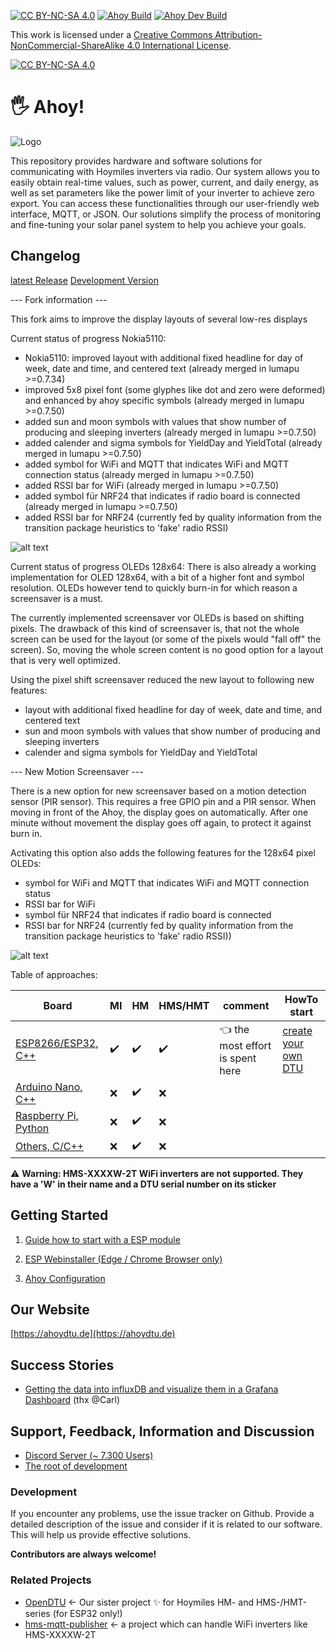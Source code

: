 [![CC BY-NC-SA 4.0][cc-by-nc-sa-shield]][cc-by-nc-sa]
[![Ahoy Build][release-action-badge]][release-action-link] [![Ahoy Dev Build][dev-action-badge]][dev-action-link]

This work is licensed under a
[Creative Commons Attribution-NonCommercial-ShareAlike 4.0 International License][cc-by-nc-sa].

[![CC BY-NC-SA 4.0][cc-by-nc-sa-image]][cc-by-nc-sa]

[cc-by-nc-sa]: https://creativecommons.org/licenses/by-nc-sa/4.0/deed.de
[cc-by-nc-sa-image]: https://licensebuttons.net/l/by-nc-sa/4.0/88x31.png
[cc-by-nc-sa-shield]: https://img.shields.io/badge/License-CC%20BY--NC--SA%204.0-lightgrey.svg

[release-action-badge]: https://github.com/lumapu/ahoy/actions/workflows/compile_release.yml/badge.svg
[release-action-link]: https://github.com/lumapu/ahoy/actions/workflows/compile_release.yml

[dev-action-badge]: https://github.com/lumapu/ahoy/actions/workflows/compile_development.yml/badge.svg
[dev-action-link]: https://github.com/lumapu/ahoy/actions/workflows/compile_development.yml


# 🖐 Ahoy!
![Logo](https://github.com/lumapu/ahoy/blob/main/doc/logo1_small.png?raw=true)

This repository provides hardware and software solutions for communicating with Hoymiles inverters via radio. Our system allows you to easily obtain real-time values, such as power, current, and daily energy, as well as set parameters like the power limit of your inverter to achieve zero export. You can access these functionalities through our user-friendly web interface, MQTT, or JSON. Our solutions simplify the process of monitoring and fine-tuning your solar panel system to help you achieve your goals.

## Changelog
[latest Release](https://github.com/lumapu/ahoy/blob/main/src/CHANGES.md)
[Development Version](https://github.com/lumapu/ahoy/blob/development03/src/CHANGES.md)


--- Fork information ---

This fork aims to improve the display layouts of several low-res displays

Current status of progress Nokia5110:
- Nokia5110: improved layout with additional fixed headline for day of week, date and time, and centered text (already merged in lumapu >=0.7.34)
- improved 5x8 pixel font (some glyphes like dot and zero were deformed) and enhanced by ahoy specific symbols (already merged in lumapu >=0.7.50)
- added sun and moon symbols with values that show number of producing and sleeping inverters (already merged in lumapu >=0.7.50)
- added calender and sigma symbols for YieldDay and YieldTotal (already merged in lumapu >=0.7.50)
- added symbol for WiFi and MQTT that indicates WiFi and MQTT connection status (already merged in lumapu >=0.7.50)
- added RSSI bar for WiFi (already merged in lumapu >=0.7.50)
- added symbol für NRF24 that indicates if radio board is connected (already merged in lumapu >=0.7.50)
- added RSSI bar for NRF24 (currently fed by quality information from the transition package heuristics to 'fake' radio RSSI)

![alt text](https://github.com/You69Man/ahoy/blob/feature/display_84x48_symbolic_PR/pics/PXL_20230824_204200660.jpg?raw=true)


Current status of progress OLEDs 128x64:
There is also already a working implementation for OLED 128x64, with a bit of a higher font and symbol resolution.
OLEDs however tend to quickly burn-in for which reason a screensaver is a must.

The currently implemented screensaver vor OLEDs is based on shifting pixels. The drawback of this kind of screensaver is, that not the whole screen can be used for the layout (or some of the pixels would "fall off" the screen).
So, moving the whole screen content is no good option for a layout that is very well optimized. 

Using the pixel shift screensaver reduced the new layout to following new features:
- layout with additional fixed headline for day of week, date and time, and centered text
- sun and moon symbols with values that show number of producing and sleeping inverters
- calender and sigma symbols for YieldDay and YieldTotal


--- New Motion Screensaver ---

There is a new option for new screensaver based on a motion detection sensor (PIR sensor). 
This requires a free GPIO pin and a PIR sensor.
When moving in front of the Ahoy, the display goes on automatically. After one minute without movement the display goes off again, to protect it against burn in.

Activating this option also adds the following features for the 128x64 pixel OLEDs:
- symbol for WiFi and MQTT that indicates WiFi and MQTT connection status
- RSSI bar for WiFi
- symbol für NRF24 that indicates if radio board is connected
- RSSI bar for NRF24 (currently fed by quality information from the transition package heuristics to 'fake' radio RSSI))

![alt text](https://github.com/You69Man/ahoy/blob/feature/display_84x48_symbolic_PR/pics/PXL_20230901_061927908.jpg?raw=true)


Table of approaches:

| Board  | MI | HM | HMS/HMT | comment | HowTo start |
| ------ | -- | -- | ------- | ------- | ---------- |
| [ESP8266/ESP32, C++](Getting_Started.md) | ✔️ | ✔️ | ✔️ |  👈 the most effort is spent here | [create your own DTU](https://ahoydtu.de/getting_started/) |
| [Arduino Nano, C++](tools/nano/NRF24_SendRcv/) | ❌ | ✔️ | ❌ | |
| [Raspberry Pi, Python](tools/rpi/) | ❌ | ✔️ | ❌ | |
| [Others, C/C++](tools/nano/NRF24_SendRcv/) | ❌ | ✔️ | ❌ |  |

⚠️ **Warning: HMS-XXXXW-2T WiFi inverters are not supported. They have a 'W' in their name and a DTU serial number on its sticker**

## Getting Started
1. [Guide how to start with a ESP module](Getting_Started.md)

2. [ESP Webinstaller (Edge / Chrome Browser only)](https://ahoydtu.de/web_install)

3. [Ahoy Configuration ](ahoy_config.md)

## Our Website
[https://ahoydtu.de](https://ahoydtu.de)

## Success Stories
- [Getting the data into influxDB and visualize them in a Grafana Dashboard](https://grafana.com/grafana/dashboards/16850-pv-power-ahoy/) (thx @Carl)

## Support, Feedback, Information and Discussion
- [Discord Server (~ 7.300 Users)](https://discord.gg/WzhxEY62mB)
- [The root of development](https://www.mikrocontroller.net/topic/525778)

### Development
If you encounter any problems, use the issue tracker on Github. Provide a detailed description of the issue and consider if it is related to our software. This will help us provide effective solutions.

**Contributors are always welcome!**

### Related Projects
- [OpenDTU](https://github.com/tbnobody/OpenDTU)
  <- Our sister project ✨ for Hoymiles HM- and HMS-/HMT-series (for ESP32 only!)
- [hms-mqtt-publisher](https://github.com/DennisOSRM/hms-mqtt-publisher)
  <- a project which can handle WiFi inverters like HMS-XXXXW-2T